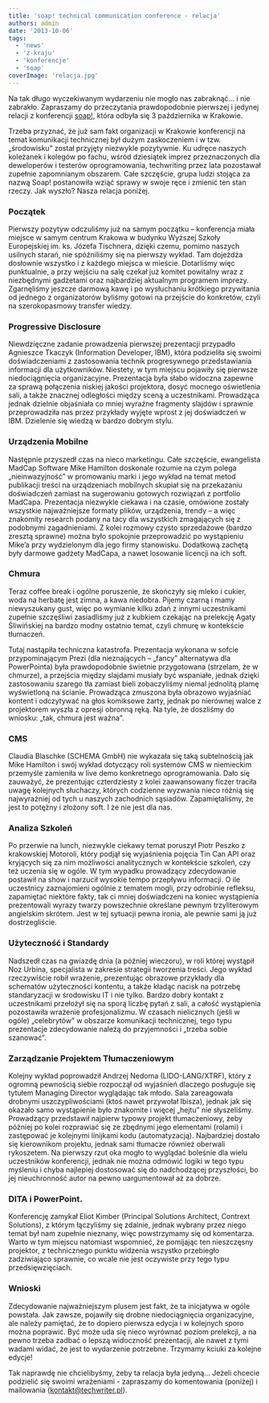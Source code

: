 ```yaml
---
title: 'soap! technical communication conference - relacja'
authors: admin
date: '2013-10-06'
tags:
  - 'news'
  - 'z-kraju'
  - 'konferencje'
  - 'soap'
coverImage: 'relacja.jpg'
---
```


Na tak długo wyczekiwanym wydarzeniu nie mogło nas zabraknąć... i nie zabrakło.
Zapraszamy do przeczytania prawdopodobnie pierwszej i jedynej relacji z
konferencji [soap!](http://www.soapconf.com/), która odbyła się 3 października w
Krakowie.

<!--truncate-->

Trzeba przyznać, że już sam fakt organizacji w Krakowie konferencji na temat
komunikacji technicznej był dużym zaskoczeniem i w tzw. „środowisku” został
przyjęty niezwykle pozytywnie. Ku udręce naszych koleżanek i kolegów po fachu,
wśród dziesiątek imprez przeznaczonych dla deweloperów i testerów
oprogramowania, techwriting przez lata pozostawał zupełnie zapomnianym obszarem.
Całe szczęście, grupa ludzi stojąca za nazwą Soap! postanowiła wziąć sprawy w
swoje ręce i zmienić ten stan rzeczy. Jak wyszło? Nasza relacja poniżej.

### Początek

Pierwszy pozytyw odczuliśmy już na samym początku – konferencja miała miejsce w
samym centrum Krakowa w budynku Wyższej Szkoły Europejskiej im. ks. Józefa
Tischnera, dzięki czemu, pomimo naszych usilnych starań, nie spóźniliśmy się na
pierwszy wykład. Tam dojeżdża dosłownie wszystko i z każdego miejsca w mieście.
Dotarliśmy więc punktualnie, a przy wejściu na salę czekał już komitet powitalny
wraz z niezbędnymi gadżetami oraz najbardziej aktualnym programem imprezy.
Zgarnęliśmy jeszcze darmową kawę i po wysłuchaniu krótkiego przywitania od
jednego z organizatorów byliśmy gotowi na przejście do konkretów, czyli na
szerokopasmowy transfer wiedzy.

### Progressive Disclosure

Niewdzięczne zadanie prowadzenia pierwszej prezentacji przypadło Agnieszce
Tkaczyk (Information Developer, IBM), która podzieliła się swoimi
doświadczeniami z zastosowania technik progresywnego przedstawiania informacji
dla użytkowników. Niestety, w tym miejscu pojawiły się pierwsze niedociągnięcia
organizacyjne. Prezentacja była słabo widoczna zapewne za sprawą połączenia
niskiej jakości projektora, dosyć mocnego oświetlenia sali, a także znacznej
odległości między sceną a uczestnikami. Prowadząca jednak dzielnie objaśniała co
mniej wyraźne fragmenty slajdów i sprawnie przeprowadziła nas przez przykłady
wyjęte wprost z jej doświadczeń w IBM. Dzielenie się wiedzą w bardzo dobrym
stylu.

### Urządzenia Mobilne

Następnie przyszedł czas na nieco marketingu. Całe szczęście, ewangelista MadCap
Software Mike Hamilton doskonale rozumie na czym polega „nieinwazyjność” w
promowaniu marki i jego wykład na temat metod publikacji treści na urządzeniach
mobilnych skupiał się na przekazaniu doświadczeń zamiast na sugerowaniu gotowych
rozwiązań z portfolio MadCapa. Prezentacja niezwykle ciekawa i na czasie,
omówione zostały wszystkie najważniejsze formaty plików, urządzenia, trendy – a
więc znakomity research podany na tacy dla wszystkich zmagających się z
podobnymi zagadnieniami. Z kolei rozmowy czysto sprzedażowe (bardzo zresztą
sprawne) można było spokojnie przeprowadzić po wystąpieniu Mike’a przy
wydzielonym dla jego firmy stanowisku. Dodatkową zachętą były darmowe gadżety
MadCapa, a nawet losowanie licencji na ich soft.

### Chmura

Teraz coffee break i ogólne poruszenie, że skończyły się mleko i cukier, woda na
herbatę jest zimna, a kawa niedobra. Pijemy czarną i mamy niewyszukany gust,
więc po wymianie kilku zdań z innymi uczestnikami zupełnie szczęśliwi
zasiadliśmy już z kubkiem czekając na prelekcję Agaty Śliwińskiej na bardzo
modny ostatnio temat, czyli chmurę w kontekście tłumaczeń.

Tutaj nastąpiła techniczna katastrofa. Prezentacja wykonana w sofcie
przypominającym Prezi (dla nieznających – „fancy” alternatywa dla PowerPointa)
była prawdopodobnie świetnie przygotowana (strzelam, że w chmurze), a przejścia
między slajdami musiały być wspaniałe, jednak dzięki zastosowaniu szarego tła
zamiast bieli zobaczyliśmy niemal jednolitą plamę wyświetloną na ścianie.
Prowadząca zmuszona była obrazowo wyjaśniać kontent i odczytywać na głos
komiksowe żarty, jednak po nierównej walce z projektorem wyszła z opresji
obronną ręką. Na tyle, że doszliśmy do wniosku: „tak, chmura jest ważna”.

### CMS

Claudia Blaschke (SCHEMA GmbH) nie wykazała się taką subtelnością jak Mike
Hamilton i swój wykład dotyczący roli systemów CMS w niemieckim przemyśle
zamieniła w live demo konkretnego oprogramowania. Dało się zauważyć, że
prezentując czterdziesty z kolei zaawansowany ficzer traciła uwagę kolejnych
słuchaczy, których codzienne wyzwania nieco różnią się najwyraźniej od tych u
naszych zachodnich sąsiadów. Zapamiętaliśmy, że jest to potężny i złożony soft.
I że nie jest dla nas.

### Analiza Szkoleń

Po przerwie na lunch, niezwykle ciekawy temat poruszył Piotr Peszko z
krakowskiej Motoroli, który podjął się wyjaśnienia pojęcia Tin Can API oraz
kryjących się za nim możliwości analitycznych w kontekście szkoleń, czy też
uczenia się w ogóle. W tym wypadku prowadzący zdecydowanie postawił na show i
narzucił wysokie tempo przepływu informacji. O ile uczestnicy zaznajomieni
ogólnie z tematem mogli, przy odrobinie refleksu, zapamiętać niektóre fakty, tak
ci mniej doświadczeni na koniec wystąpienia prezentowali wyrazy twarzy
powszechnie określane pewnym trzyliterowym angielskim skrótem. Jest w tej
sytuacji pewna ironia, ale pewnie sami ją już dostrzegliście.

### Użyteczność i Standardy

Nadszedł czas na gwiazdę dnia (a później wieczoru), w roli której wystąpił Noz
Urbina, specjalista w zakresie strategii tworzenia treści. Jego wykład
rzeczywiście robił wrażenie, prezentując obrazowe przykłady dla schematów
użyteczności kontentu, a także kładąc nacisk na potrzebę standaryzacji w
środowisku IT i nie tylko. Bardzo dobry kontakt z uczestnikami przełożył się na
sporą liczbę pytań z sali, a całość wystąpienia pozostawiła wrażenie
profesjonalizmu. W czasach nielicznych (jeśli w ogóle) „celebrytów” w obszarze
komunikacji technicznej, tego typu prezentacje zdecydowanie należą do
przyjemności i „trzeba sobie szanować”.

### Zarządzanie Projektem Tłumaczeniowym

Kolejny wykład poprowadził Andrzej Nedoma (LIDO-LANG/XTRF), który z ogromną
pewnością siebie rozpoczął od wyjaśnień dlaczego posługuje się tytułem Managing
Director wyglądając tak młodo. Sala zareagowała drobnymi uszczypliwościami (ktoś
nawet przywołał Ibisza), jednak jak się okazało samo wystąpienie było znakomite
i więcej „hejtu” nie słyszeliśmy. Prowadzący przedstawił najpierw typowy projekt
tłumaczeniowy, żeby później po kolei rozprawiać się ze zbędnymi jego elementami
(rolami) i zastępować je kolejnymi linijkami kodu (automatyzacją). Najbardziej
dostało się kierownikom projektu, jednak sami tłumacze również oberwali
rykoszetem. Na pierwszy rzut oka mogło to wyglądać boleśnie dla wielu
uczestników konferencji, jednak nie można odmówić logiki w tego typu myśleniu i
chyba najlepiej dostosować się do nadchodzącej przyszłości, bo jej nieuchronność
autor na pewno uargumentował aż za dobrze.

### DITA i PowerPoint.

Konferencję zamykał Eliot Kimber (Principal Solutions Architect, Contrext
Solutions), z którym łączyliśmy się zdalnie, jednak wybrany przez niego temat
był nam zupełnie nieznany, więc powstrzymamy się od komentarza. Warto w tym
miejscu natomiast wspomnieć, że pomijając ten nieszczęsny projektor, z
technicznego punktu widzenia wszystko przebiegło zadziwiająco sprawnie, co wcale
nie jest oczywiste przy tego typu przedsięwzięciach.

### Wnioski

Zdecydowanie najważniejszym plusem jest fakt, że ta inicjatywa w ogóle powstała.
Jak zawsze, pojawiły się drobne niedociągnięcia organizacyjne, ale należy
pamiętać, że to dopiero pierwsza edycja i w kolejnych sporo można poprawić. Być
może uda się nieco wyrównać poziom prelekcji, a na pewno trzeba zadbać o lepszą
widoczność prezentacji, ale nawet z tymi wadami widać, że jest to wydarzenie
potrzebne. Trzymamy kciuki za kolejne edycje!

Tak naprawdę nie chcielibyśmy, żeby ta relacja była jedyną... Jeżeli chcecie
podzielić się swoimi wrażeniami - zapraszamy do komentowania (poniżej) i
mailowania (kontakt@techwriter.pl).
